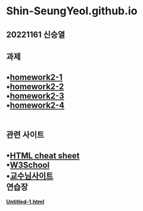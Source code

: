 # Shin-SeungYeol.github.io
20221161 신승열
-----------
과제
-----------
•[**homework2-1**](https://shin-seungyeol.github.io/homework2-1)<br>
•[**homework2-2**](https://shin-seungyeol.github.io/homework2-2)<br>
•[**homework2-3**](https://shin-seungyeol.github.io/homework2-3)<br>
•[**homework2-4**](https://shin-seungyeol.github.io/homework2-4)<br>
<br><br>
관련 사이트
-----------
•[**HTML cheat sheet**](https://web.stanford.edu/group/csp/cs21/htmlcheatsheet.pdf)<br>
•[**W3School**](https://www.w3schools.com/html/default.asp)<br>
•[**교수님사이트**](http://kowon.dongseo.ac.kr/~lbg/)<br>
연습장
-----------
[**Untitled-1.html**](https://shin-seungyeol.github.io/Untitled-1)
